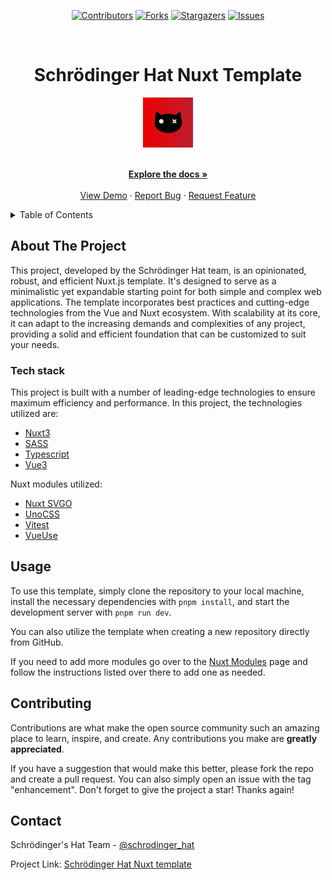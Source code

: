 <div align='center'>

[![Contributors][contributors-shield]][contributors-url]
[![Forks][forks-shield]][forks-url]
[![Stargazers][stars-shield]][stars-url]
[![Issues][issues-shield]][issues-url]

</div>

<!-- PROJECT LOGO -->
<br />
<div align="center">
  <h1>Schrödinger Hat Nuxt Template</h1>

  <a href="https://github.com/Schrodinger-Hat/template">
    <img src="assets/svg/sh-logo.svg" alt="Logo" width="80" height="80">
  </a>

  <p align="center">
    <br />
    <a href="https://github.com/Schrodinger-Hat/template/blob/main/README.md"><strong>Explore the docs »</strong></a>
    <br />
    <br />
    <a href="https://www.schrodinger-hat.it/">View Demo</a>
    ·
    <a href="https://github.com/Schrodinger-Hat/Template/issues">Report Bug</a>
    ·
    <a href="https://github.com/Schrodinger-Hat/Template/issues">Request Feature</a>
  </p>
</div>

<!-- TABLE OF CONTENTS -->
<details>
  <summary>Table of Contents</summary>
  <ol>
    <li>
      <a href="#about-the-project">About The Project</a>
      <ul>
        <li><a href="#tech-stack">Built With</a></li>
      </ul>
    </li>
    <li><a href="#usage">Usage</a></li>
    <li><a href="#contributing">Contributing</a></li>
    <li><a href="#contact">Contact</a></li>
  </ol>
</details>

<!-- ABOUT THE PROJECT -->

## About The Project

This project, developed by the Schrödinger Hat team, is an opinionated, robust, and efficient Nuxt.js template. It's designed to serve as a minimalistic yet expandable starting point for both simple and complex web applications. The template incorporates best practices and cutting-edge technologies from the Vue and Nuxt ecosystem. With scalability at its core, it can adapt to the increasing demands and complexities of any project, providing a solid and efficient foundation that can be customized to suit your needs.

### Tech stack

This project is built with a number of leading-edge technologies to ensure maximum efficiency and performance.
In this project, the technologies utilized are:

- [Nuxt3](https://nuxt.com/)
- [SASS](https://sass-lang.com/)
- [Typescript](https://www.typescriptlang.org/)
- [Vue3](https://vuejs.org/)

Nuxt modules utilized:
- [Nuxt SVGO](https://nuxt.com/modules/nuxt-svgo)
- [UnoCSS](https://nuxt.com/modules/unocss)
- [Vitest](https://nuxt.com/modules/vitest)
- [VueUse](https://nuxt.com/modules/vueuse)

## Usage

To use this template, simply clone the repository to your local machine, install the necessary dependencies with `pnpm install`, and start the development server with `pnpm run dev`.

You can also utilize the template when creating a new repository directly from GitHub.

If you need to add more modules go over to the [Nuxt Modules](https://nuxt.com/modules) page and follow the instructions listed over there to add one as needed.

## Contributing

Contributions are what make the open source community such an amazing place to learn, inspire, and create. Any contributions you make are **greatly appreciated**.

If you have a suggestion that would make this better, please fork the repo and create a pull request. You can also simply open an issue with the tag "enhancement".
Don't forget to give the project a star! Thanks again!

<!-- CONTACT -->

## Contact

Schrödinger's Hat Team - [@schrodinger_hat](mailto:schrodinger.hat.show@gmail.com)

Project Link: [Schrödinger Hat Nuxt template](https://github.com/Schrodinger-Hat/sh-nuxt-template)

<!-- MARKDOWN LINKS & IMAGES -->
<!-- https://www.markdownguide.org/basic-syntax/#reference-style-links -->

[contributors-shield]: https://img.shields.io/github/contributors/Schrodinger-Hat/sh-nuxt-template.svg?style=for-the-badge
[contributors-url]: https://github.com/Schrodinger-Hat/sh-nuxt-template/graphs/contributors
[forks-shield]: https://img.shields.io/github/forks/Schrodinger-Hat/sh-nuxt-template.svg?style=for-the-badge
[forks-url]: https://github.com/Schrodinger-Hat/sh-nuxt-template/network/members
[stars-shield]: https://img.shields.io/github/stars/Schrodinger-Hat/sh-nuxt-template?style=for-the-badge
[stars-url]: https://github.com/Schrodinger-Hat/sh-nuxt-template/stargazers
[issues-shield]: https://img.shields.io/github/issues/Schrodinger-Hat/sh-nuxt-template.svg?style=for-the-badge
[issues-url]: https://github.com/Schrodinger-Hat/sh-nuxt-template/issues

